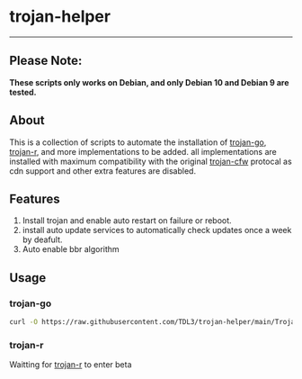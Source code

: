 # trojan-helper
<hr>

[trojan-cfw]: https://github.com/trojan-gfw/trojan
[trojan-go]: https://github.com/p4gefau1t/trojan-go
[trojan-r]: https://github.com/p4gefau1t/trojan-r

## Please Note:
**These scripts only works on Debian, and only Debian 10 and Debian 9 are tested.**

## About
This is a collection of scripts to automate the installation of [trojan-go], [trojan-r], and more implementations to be added. all implementations are installed with maximum compatibility with the original [trojan-cfw] protocal as cdn support and other extra features are disabled.

## Features
1. Install trojan and enable auto restart on failure or reboot.
2. install auto update services to automatically check updates once a week by deafult.
3. Auto enable bbr algorithm

## Usage
### trojan-go
```bash
curl -O https://raw.githubusercontent.com/TDL3/trojan-helper/main/Trojan-go/install.sh?token=PUT_YOUR_TOKEN_HERE && chmod +x ./install.sh && ./install.sh
```
### trojan-r
Waitting for [trojan-r] to enter beta